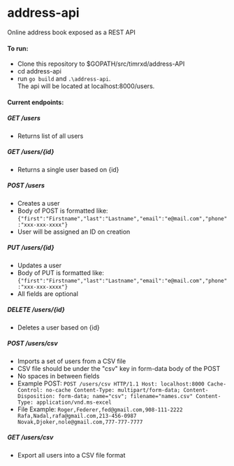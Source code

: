 # address-api
Online address book exposed as a REST API

#### To run:
* Clone this repository to $GOPATH/src/timrxd/address-API
* cd address-api
* run `go build` and `.\address-api`.  
The api will be located at localhost:8000/users.

#### Current endpoints:

##### GET /users
* Returns list of all users

##### GET /users/{id}
* Returns a single user based on {id}

##### POST /users
* Creates a user
* Body of POST is formatted like: `{"first":"Firstname","last":"Lastname","email":"e@mail.com","phone":"xxx-xxx-xxxx"}`
* User will be assigned an ID on creation

##### PUT /users/{id}
* Updates a user
* Body of PUT is formatted like: `{"first":"Firstname","last":"Lastname","email":"e@mail.com","phone":"xxx-xxx-xxxx"}`
* All fields are optional

##### DELETE /users/{id}
* Deletes a user based on {id}

##### POST /users/csv
* Imports a set of users from a CSV file
* CSV file should be under the "csv" key in form-data body of the POST
* No spaces in between fields
* Example POST:
`POST /users/csv HTTP/1.1
Host: localhost:8000
Cache-Control: no-cache
Content-Type: multipart/form-data;
Content-Disposition: form-data; name="csv"; filename="names.csv"
Content-Type: application/vnd.ms-excel`
* File Example:
`Roger,Federer,fed@gmail.com,908-111-2222
Rafa,Nadal,rafa@gmail.com,213-456-0987
Novak,Djoker,nole@gmail.com,777-777-7777`

##### GET /users/csv
* Export all users into a CSV file format
